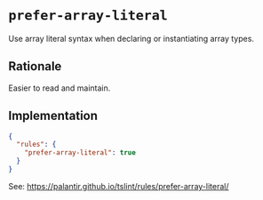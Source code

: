 # `prefer-array-literal`

Use array literal syntax when declaring or instantiating array types.

## Rationale

Easier to read and maintain.

## Implementation

```json
{
  "rules": {
    "prefer-array-literal": true
  }
}
```

See: https://palantir.github.io/tslint/rules/prefer-array-literal/

